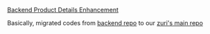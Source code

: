 [Backend Product Details Enhancement](https://github.com/zuri-training/price_compare_team_23/issues/7)

Basically, migrated codes from [backend repo](https://github.com/Ahdeyyy/price-comparison-team23) to our [zuri's main repo](https://github.com/zuri-training/price_compare_team_23) 